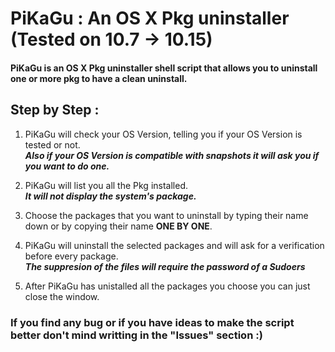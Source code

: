 # PiKaGu : An OS X Pkg uninstaller (Tested on 10.7 -> 10.15)
#### PiKaGu is an OS X Pkg uninstaller shell script that allows you to uninstall one or more pkg to have a clean uninstall.

## Step by Step :

1. PiKaGu will check your OS Version, telling you if your OS Version is tested or not.  
_**Also if your OS Version is compatible with snapshots it will ask you if you want to do one.**_

2. PiKaGu will list you all the Pkg installed.  
_**It will not display the system's package.**_

3. Choose the packages that you want to uninstall by typing their name down or by copying their name **ONE BY ONE**.  

4. PiKaGu will uninstall the selected packages and will ask for a verification before every package.  
_**The suppresion of the files will require the password of a Sudoers**_

5. After PiKaGu has unistalled all the packages you choose you can just close the window.

### If you find any bug or if you have ideas to make the script better don't mind writting in the "Issues" section :)
